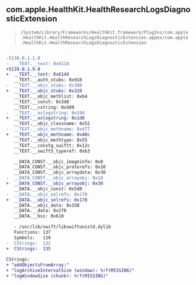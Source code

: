## com.apple.HealthKit.HealthResearchLogsDiagnosticExtension

> `/System/Library/Frameworks/HealthKit.framework/PlugIns/com.apple.HealthKit.HealthResearchLogsDiagnosticExtension.appex/com.apple.HealthKit.HealthResearchLogsDiagnosticExtension`

```diff

-5138.0.1.1.0
-  __TEXT.__text: 0x6118
+5139.0.1.9.0
+  __TEXT.__text: 0x61d4
   __TEXT.__auth_stubs: 0x910
-  __TEXT.__objc_stubs: 0x300
+  __TEXT.__objc_stubs: 0x320
   __TEXT.__objc_methlist: 0xb4
   __TEXT.__const: 0x3d0
   __TEXT.__cstring: 0x509
-  __TEXT.__oslogstring: 0x194
+  __TEXT.__oslogstring: 0x1d6
   __TEXT.__objc_classname: 0x52
-  __TEXT.__objc_methname: 0x477
+  __TEXT.__objc_methname: 0x48c
   __TEXT.__objc_methtype: 0x55
   __TEXT.__constg_swiftt: 0x12c
   __TEXT.__swift5_typeref: 0xb3

   __DATA_CONST.__objc_imageinfo: 0x8
   __DATA_CONST.__objc_protorefs: 0x10
   __DATA_CONST.__objc_arraydata: 0x30
-  __DATA_CONST.__objc_arrayobj: 0x18
+  __DATA_CONST.__objc_arrayobj: 0x30
   __DATA.__objc_const: 0x5d0
-  __DATA.__objc_selrefs: 0x170
+  __DATA.__objc_selrefs: 0x178
   __DATA.__objc_data: 0x338
   __DATA.__data: 0x270
   __DATA.__bss: 0x610

   - /usr/lib/swift/libswiftunistd.dylib
   Functions: 137
   Symbols:   119
-  CStrings:  132
+  CStrings:  135
 
CStrings:
+ "addObjectsFromArray:"
+ "logArchiveIntervalSize (window): %!f(MISSING)"
+ "logWindowSize (chunk): %!f(MISSING)"

```
